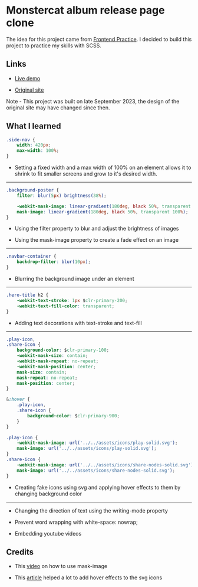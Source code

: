 # Monstercat album release page clone

The idea for this project came from [Frontend Practice](https://www.frontendpractice.com/projects/monstercat). I decided to build this project to practice my skills with SCSS.

## Links

- [Live demo](https://monstercat-release-page-clone.onrender.com/)

- [Original site](https://www.monstercat.com/release/MCLP017)

Note - This project was built on late September 2023, the design of the original site may have changed since then.

## What I learned

```css
.side-nav {
	width: 420px;
	max-width: 100%;
}
```

- Setting a fixed width and a max width of 100% on an element allows it to shrink to fit smaller screens and grow to it's desired width.

---

```css
.background-poster {
	filter: blur(5px) brightness(38%);

	-webkit-mask-image: linear-gradient(180deg, black 50%, transparent 100%);
	mask-image: linear-gradient(180deg, black 50%, transparent 100%);
}
```

- Using the filter property to blur and adjust the brightness of images

- Using the mask-image property to create a fade effect on an image

---

```css
.navbar-container {
	backdrop-filter: blur(10px);
}
```

- Blurring the background image under an element

---

```css
.hero-title h2 {
	-webkit-text-stroke: 1px $clr-primary-200;
	-webkit-text-fill-color: transparent;
}
```

- Adding text decorations with text-stroke and text-fill

---

```css
.play-icon,
.share-icon {
	background-color: $clr-primary-100;
	-webkit-mask-size: contain;
	-webkit-mask-repeat: no-repeat;
	-webkit-mask-position: center;
	mask-size: contain;
	mask-repeat: no-repeat;
	mask-position: center;
}

&:hover {
	.play-icon,
	.share-icon {
		background-color: $clr-primary-900;
	}
}

.play-icon {
	-webkit-mask-image: url('../../assets/icons/play-solid.svg');
	mask-image: url('../../assets/icons/play-solid.svg');
}
.share-icon {
	-webkit-mask-image: url('../../assets/icons/share-nodes-solid.svg');
	mask-image: url('../../assets/icons/share-nodes-solid.svg');
}
```

- Creating fake icons using svg and applying hover effects to them by changing background color

---

- Changing the direction of text using the writing-mode property

- Prevent word wrapping with white-space: nowrap;

- Embedding youtube videos

## Credits

- This [video](https://www.youtube.com/watch?v=FCuNtCq3nRg&t=318s&pp=ygUXa2V2aW4gcG93ZWxsIG1hc2sgaW1hZ2U%3D) on how to use mask-image

- This [article](https://css-tricks.com/change-color-of-svg-on-hover/) helped a lot to add hover effects to the svg icons
